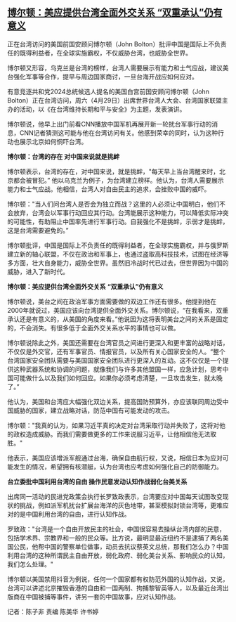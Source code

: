 <!--1682749620000-->
[博尔顿：美应提供台湾全面外交关系 “双重承认”仍有意义](https://www.rfa.org/mandarin/yataibaodao/gangtai/ec-04292023022337.html)
------

<p><span style="font-weight: 400;">正在台湾访问的美国前国安顾问博尔顿（John Bolton）批评中国是国际上不负责任的既得利益者，在全球实施霸权，不仅威胁台湾，也威胁全世界。</span></p><p><span style="font-weight: 400;">博尔顿又形容，乌克兰是台湾的榜样，台湾人需要展示有能力和士气应战，建议美台强化军事等合作，提早与周边国家商讨，一旦台海开战应如何应对。</span></p><p><span style="font-weight: 400;">有意竞逐共和党2024总统候选人提名的美国白宫前国安顾问博尔顿（John Bolton）正在台湾访问，周六（4月29日）出席世界台湾人大会</span><span style="font-weight: 400;">、台湾国家联盟</span><span style="font-weight: 400;">主办的活动，以《在台湾维持长期和平与安全》为主题，发表演讲。</span></p><p><span style="font-weight: 400;">博尔顿说，他早上出门前看CNN播放中国军机再展开新一轮扰台军事行动的消息，CNN记者猜测这可能与他在台湾访问有关。他感到荣幸的同时，认为这种行动也展示北京如何恫吓台湾。</span></p><p><b>博尔顿：台湾的存在 对中国来说就是挑衅</b></p><p><span style="font-weight: 400;">博尔顿表示，台湾的存在，对中国来说，就是挑衅，"每天早上当台湾醒来时，北京都会被冒犯。” 他以乌克兰为例子，为台湾建立榜样。他认为，台湾人需要展示能力和士气应战。他相信，台湾人对自由民主的追求，会挫败中国的威吓。</span></p><p><span style="font-weight: 400;">博尔顿："当人们问台湾人是否会为独立而战？这里的人必须让中国明白，他们不会放弃，台湾会以军事行动回应其行动。台湾能展示这种能力，可以降低实际冲突的可能性，有助阻止中国率先进行军事行动。自我强化不是挑衅，示弱才是挑衅，这是台湾需要避免的。”</span></p><p><span style="font-weight: 400;">博尔顿批评，中国是国际上不负责任的既得利益者，在全球实施霸权，并与俄罗斯建立新的轴心联盟，不仅在政治和军事上，也通过盗取高科技技术，试图在经济等多方面，壮大自身能力，威胁全世界。虽然旧冷战时代已过去，但世界因为中国的威胁，进入了新时代。</span></p><p><b>博尔顿：美应提供台湾全面外交关系</b> <b>“双重承认”仍有意义</b></p><p><span style="font-weight: 400;">博尔顿说，美台之间在政治军事方面需要做的双边工作还有很多。他提到他在2000年就说过，美国应该向台湾提供全面外交关系。博尔顿说，“在我看来，双重承认还是有意义的，从美国的角度来看。”他说因为这将表明美台之间的关系是固定的，不会消失。有很多低于全面外交关系水平的事情也可以做。</span></p><p><span style="font-weight: 400;">博尔顿说除此之外，美国还需要在台湾官员之间进行更深入和更丰富的战略对话，不仅仅是外交官，还有军事官员、情报官员，以及所有关心国家安全的人。“整个台湾国家安全团队需要与美国国家安全团队进行更深入的互动。这不仅仅是一个提供这种武器系统和协调的问题，就像我们与许多其他盟国一样，应急计划，思考中国可能做什么以及我们如何回应。如果你必须考虑清楚，一旦攻击发生，就太晚了。”</span></p><p><span style="font-weight: 400;">他认为，美国和台湾应大幅强化双边关系，提高国防预算外，亦应该联同周边受中国威胁的国家，建立战略对话，防范中国有可能发动的攻击。</span></p><p><span style="font-weight: 400;">博尔顿："我真的认为，如果习近平真的决定对台湾采取行动并失败了，这将对他的政权造成威胁。而我们需要做更多的工作来说服习近平，让他相信他</span><span style="font-weight: 400;">无法取胜。</span><span style="font-weight: 400;">"</span></p><p><span style="font-weight: 400;">他表示，美国应该增派军舰通过台海，确保自由航行权，又说，相信日本为应对可能发生的情况，希望拥有核潜艇，认为台湾也应考虑如何强化自己的防御能力。</span></p><p><b>台立委批中国利用台湾的自由 操作民意发动认知作战弱化台美关系</b></p><p><span style="font-weight: 400;">出席同一活动的民进党政策会执行长罗致政表示，台湾要应对中国每天试图改变现状的挑战，例如派军机扰台扩展台海洋的灰色地带，甚至模拟封锁台湾等，更难应对的是中国利用台湾的自由，进行认知作战。</span></p><p><span style="font-weight: 400;">罗致政："台湾是一个自由开放民主的社会，中国很容易去操纵台湾内部的民意，包括学术界、宗教界和一般的民众等。比方说，最明显最近纽约不是逮捕了两名美国公民，他帮中国的警察单位做事，动员去抗议蔡英文总统，那我们怎么办？中国利用台湾的这种所谓民主自由开放，弱化政府、弱化美台关系、影响民众的认知，我们怎么处理。"</span></p><p><span style="font-weight: 400;">博尔顿以美国禁用抖音为例说，任何一个国家都有权防范外国的认知作战，又说，台湾可以讲述北京摧毁香港的自由和一国两制、拘捕黎智英等人，以及最近台湾出版商在中国被捕等事件，讲另一套的中国故事，应对认知作战。</span></p><p><span style="font-weight: 400;">记者：陈子非 责编 陈美华 许书婷</span></p><p><br style="font-weight: 400;"/><br style="font-weight: 400;"/></p>
